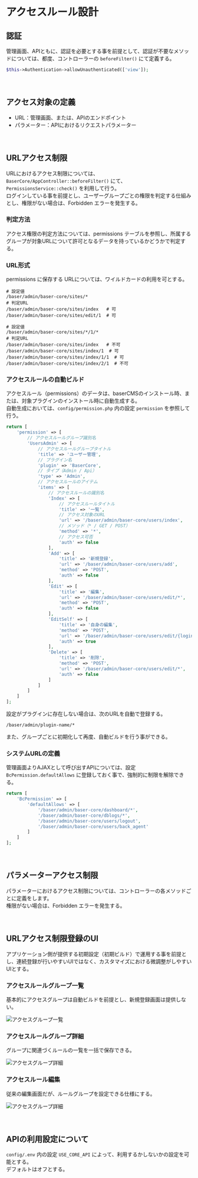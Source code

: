 # アクセスルール設計

## 認証
管理画面、APIともに、認証を必要とする事を前提として、認証が不要なメソッドについては、都度、コントローラーの `beforeFilter()` にて定義する。

```php
$this->Authentication->allowUnauthenticated(['view']);
```

　
## アクセス対象の定義
- URL：管理画面、または、APIのエンドポイント
- パラメーター：APIにおけるリクエストパラメーター

　
## URLアクセス制限
URLにおけるアクセス制限については、`BaserCore/AppController::beforeFilter()` にて、`PermissionsService::check()` を利用して行う。    
ログインしている事を前提とし、ユーザーグループごとの権限を判定する仕組みとし、権限がない場合は、Forbidden エラーを発生する。

### 判定方法
アクセス権限の判定方法については、permissions テーブルを参照し、所属するグループが対象URLについて許可となるデータを持っているかどうかで判定する。

### URL形式
permissions に保存する URLについては、ワイルドカードの利用を可とする。

```shell
# 設定値
/baser/admin/baser-core/sites/*
# 判定URL
/baser/admin/baser-core/sites/index   # 可
/baser/admin/baser-core/sites/edit/1  # 可

# 設定値
/baser/admin/baser-core/sites/*/1/*
# 判定URL
/baser/admin/baser-core/sites/index   # 不可
/baser/admin/baser-core/sites/index/1  # 可
/baser/admin/baser-core/sites/index/1/1  # 可
/baser/admin/baser-core/sites/index/2/1  # 不可
```

### アクセスルールの自動ビルド
アクセスルール（permissions）のデータは、baserCMSのインストール時、または、対象プラグインのインストール時に自動生成する。  
自動生成においては、`config/permission.php` 内の設定 `permission` を参照して行う。  

```php
return [
    'permission' => [
        // アクセスルールグループ識別名
        'UsersAdmin' => [
            // アクセスルールグループタイトル
            'title' => 'ユーザー管理',
            // プラグイン名
            'plugin' => 'BaserCore',
            // タイプ（Admin / Api）
            'type' => 'Admin',
            // アクセスルールのアイテム
            'items' => [
                // アクセスルールの識別名
                'Index' => [
                    // アクセスルールタイトル
                    'title' => '一覧',
                    // アクセス対象のURL
                    'url' => '/baser/admin/baser-core/users/index',
                    // メソッド（* / GET / POST）
                    'method' => '*',
                    // アクセス可否
                    'auth' => false
                ],
                'Add' => [
                    'title' => '新規登録',
                    'url' => '/baser/admin/baser-core/users/add',
                    'method' => 'POST',
                    'auth' => false
                ],
                'Edit' => [
                    'title' => '編集',
                    'url' => '/baser/admin/baser-core/users/edit/*',
                    'method' => 'POST',
                    'auth' => false
                ],
                'EditSelf' => [
                    'title' => '自身の編集',
                    'method' => 'POST',
                    'url' => '/baser/admin/baser-core/users/edit/{loginUserId}',
                    'auth' => true
                ],
                'Delete' => [
                    'title' => '削除',
                    'method' => 'POST',
                    'url' => '/baser/admin/baser-core/users/edit/*',
                    'auth' => false
                ]
            ]
        ]
    ]
];
```
設定がプラグインに存在しない場合は、次のURLを自動で登録する。

```shell
/baser/admin/plugin-name/*
```

また、グループごとに初期化して再度、自動ビルドを行う事ができる。

### システムURLの定義
管理画面よりAJAXとして呼び出すAPIについては、設定`BcPermission.defaultAllows` に登録しておく事で、強制的に制限を解除できる。

```php
return [
    'BcPermission' => [
        'defaultAllows' => [
            '/baser/admin/baser-core/dashboard/*',
            '/baser/admin/baser-core/dblogs/*',
            '/baser/admin/baser-core/users/logout',
            '/baser/admin/baser-core/users/back_agent'
        ]
    ]    
];
```
　
## パラメーターアクセス制限
パラメーターにおけるアクセス制限については、コントローラーの各メソッドごとに定義をします。  
権限がない場合は、Forbidden エラーを発生する。

　
## URLアクセス制限登録のUI
アプリケーション側が提供する初期設定（初期ビルド）で運用する事を前提とし、連続登録が行いやすいUIではなく、カスタマイズにおける微調整がしやすいUIとする。

### アクセスルールグループ一覧
基本的にアクセスグループは自動ビルドを前提とし、新規登録画面は提供しない。

![アクセスグループ一覧](./img/permission_goups_index.jpg)
　
### アクセスルールグループ詳細
グループに関連づくルールの一覧を一括で保存できる。

![アクセスグループ詳細](./img/permission_groups_view.jpg)

### アクセスルール編集
従来の編集画面だが、ルールグループを設定できる仕様にする。

![アクセスグループ詳細](./img/permissions_edit.jpg)

　
## APIの利用設定について
`config/.env` 内の設定 `USE_CORE_API` によって、利用するかしないかの設定を可能とする。  
デフォルトはオフとする。

